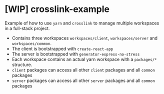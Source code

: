 # [WIP] crosslink-example

Example of how to use `yarn` and `crosslink` to manage multiple workspaces in a full-stack project.

- Contains three workspaces `workspaces/client`, `workspaces/server` and `workspaces/common`.
- The client is bootstrapped with `create-react-app`
- The server is bootstrapped with `generator-express-no-stress`
- Each workspace contains an actual yarn workspace with a `packages/*` structure.
- `client` packages can access all other `client` packages and all `common` packages
- `server` packages can access all other `server` packages and all `common` packages
